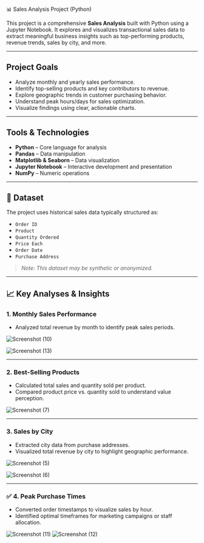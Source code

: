  📊 Sales Analysis Project (Python)

This project is a comprehensive **Sales Analysis** built with Python using a Jupyter Notebook. It explores and visualizes transactional sales data to extract meaningful business insights such as top-performing products, revenue trends, sales by city, and more.

---

## Project Goals

- Analyze monthly and yearly sales performance.
- Identify top-selling products and key contributors to revenue.
- Explore geographic trends in customer purchasing behavior.
- Understand peak hours/days for sales optimization.
- Visualize findings using clear, actionable charts.

---

##  Tools & Technologies

- **Python** – Core language for analysis
- **Pandas** – Data manipulation
- **Matplotlib & Seaborn** – Data visualization
- **Jupyter Notebook** – Interactive development and presentation
- **NumPy** – Numeric operations

---

## 📁 Dataset

The project uses historical sales data typically structured as:

- `Order ID`
- `Product`
- `Quantity Ordered`
- `Price Each`
- `Order Date`
- `Purchase Address`

> _Note: This dataset may be synthetic or anonymized._

---

## 📈 Key Analyses & Insights

### 1. Monthly Sales Performance

- Analyzed total revenue by month to identify peak sales periods.


![Screenshot (10)](https://github.com/user-attachments/assets/394588cc-6480-43c4-bf1f-165999a926ab)

![Screenshot (13)](https://github.com/user-attachments/assets/fcb0e29d-11d0-47b7-8050-40c1652a564f)


---

###  2. Best-Selling Products

- Calculated total sales and quantity sold per product.
- Compared product price vs. quantity sold to understand value perception.

![Screenshot (7)](https://github.com/user-attachments/assets/cae41ef3-f053-4a6b-9d28-74624b1c7390)


---

###  3. Sales by City

- Extracted city data from purchase addresses.
- Visualized total revenue by city to highlight geographic performance.

![Screenshot (5)](https://github.com/user-attachments/assets/6b08a248-556c-432a-935e-74414ceb14fc)

![Screenshot (6)](https://github.com/user-attachments/assets/0250232d-f85c-42bf-9230-2b3365fb1e26)

---

### ✅ 4. Peak Purchase Times

- Converted order timestamps to visualize sales by hour.
- Identified optimal timeframes for marketing campaigns or staff allocation.

![Screenshot (11)](https://github.com/user-attachments/assets/d690660f-9215-47d6-a4ba-cbb9a5ceb5d8)
![Screenshot (12)](https://github.com/user-attachments/assets/d99c36b3-3caf-4375-b060-0c3ddb26ec5b)
